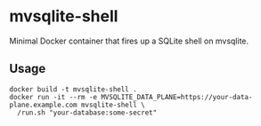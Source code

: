 # mvsqlite-shell

Minimal Docker container that fires up a SQLite shell on mvsqlite.

## Usage

```
docker build -t mvsqlite-shell .
docker run -it --rm -e MVSQLITE_DATA_PLANE=https://your-data-plane.example.com mvsqlite-shell \
  /run.sh "your-database:some-secret"
```
